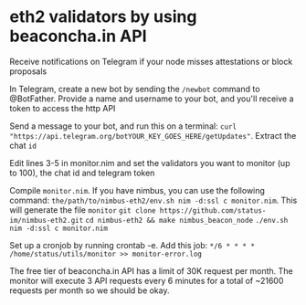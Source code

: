 #  eth2 validators by using beaconcha.in API

Receive notifications on Telegram if your node misses attestations or block proposals


In Telegram, create a new bot by sending the ```/newbot``` command to @BotFather. Provide a name and username to your bot, and you'll receive a token to access the http API

Send a message to your bot, and run this on a terminal: ```curl "https://api.telegram.org/botYOUR_KEY_GOES_HERE/getUpdates"```. Extract the chat ```id```

Edit lines 3-5 in monitor.nim and set the validators you want to monitor (up to 100), the chat id and telegram token

Compile ```monitor.nim```. If you have nimbus, you can use the following command: ```the/path/to/nimbus-eth2/env.sh nim -d:ssl c monitor.nim```. This will generate the file ```monitor```
```git clone https://github.com/status-im/nimbus-eth2.git```
```cd nimbus-eth2 && make nimbus_beacon_node```
```./env.sh nim -d:ssl c monitor.nim```


Set up a cronjob by running crontab -e. Add this job:
```*/6 * * * * /home/status/utils/monitor >> monitor-error.log ```

The free tier of beaconcha.in API has a limit of 30K request per month. The monitor will execute 3 API requests every 6 minutes for a total of ~21600 requests per month so we should be okay.
